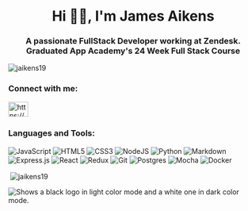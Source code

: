 <h1 align="center">Hi 👋🏻, I'm James Aikens</h1>
<h3 align="center">A passionate FullStack Developer working at Zendesk. Graduated App Academy's 24 Week Full Stack Course </h3>

<p align="left"> <img src="https://komarev.com/ghpvc/?username=jaikens19&label=Profile%20views&color=0e75b6&style=flat" alt="jaikens19" /> </p>

<h3 align="left">Connect with me:</h3>
<p align="left">
<a href="https://www.linkedin.com/in/james-aikens-8b051597/" target="blank"><img align="center" src="https://cdn.jsdelivr.net/npm/simple-icons@3.0.1/icons/linkedin.svg" alt="https://www.linkedin.com/in/james-aikens-8b051597/" height="30" width="40" /></a>
</p>

<h3 align="left">Languages and Tools:</h3>

<div>
<img align="center" alt="JavaScript" src="https://img.shields.io/badge/javascript%20-%23323330.svg?&style=for-the-badge&logo=javascript&logoColor=%23F7DF1E"/>
<img align="center" alt="HTML5" src="https://img.shields.io/badge/html5%20-%23E34F26.svg?&style=for-the-badge&logo=html5&logoColor=white"/>
<img align="center" alt="CSS3" src="https://img.shields.io/badge/css3%20-%231572B6.svg?&style=for-the-badge&logo=css3&logoColor=white"/>
<img align="center" alt="NodeJS" src="https://img.shields.io/badge/node.js%20-%2343853D.svg?&style=for-the-badge&logo=node.js&logoColor=white"/>
<img align="center" alt="Python" src="https://img.shields.io/badge/python%20-%2314354C.svg?&style=for-the-badge&logo=python&logoColor=white"/>
<img align="center" alt="Markdown" src="https://img.shields.io/badge/markdown-%23000000.svg?&style=for-the-badge&logo=markdown&logoColor=white"/>
<img align="center" alt="Express.js" src="https://img.shields.io/badge/express.js%20-%23404d59.svg?&style=for-the-badge"/>
<img align="center" alt="React" src="https://img.shields.io/badge/react%20-%2320232a.svg?&style=for-the-badge&logo=react&logoColor=%2361DAFB"/>
<img align="center" alt="Redux" src="https://img.shields.io/badge/redux%20-%23593d88.svg?&style=for-the-badge&logo=redux&logoColor=white"/>
<img align="center" alt="Git" src="https://img.shields.io/badge/git%20-%23F05033.svg?&style=for-the-badge&logo=git&logoColor=white"/>
<img align="center" alt="Postgres" src ="https://img.shields.io/badge/postgres-%23316192.svg?&style=for-the-badge&logo=postgresql&logoColor=white"/>
<img align="center" alt="Mocha" src="https://img.shields.io/badge/-mocha-%238D6748?&style=for-the-badge&logo=mocha&logoColor=white"/>
<img align="center" alt="Docker" src="https://img.shields.io/badge/docker%20-%230db7ed.svg?&style=for-the-badge&logo=docker&logoColor=white"/>
</div>
<div>
</div>
<p>&nbsp;<img align="center" src="https://github-readme-stats.vercel.app/api?username=jaikens19&show_icons=true&locale=en" alt="jaikens19" /></p>


<picture>
  <source media="(prefers-color-scheme: dark)" srcset="https://cdn.jsdelivr.net/npm/simple-icons@3.0.1/icons/linkedin.svg">
  <source media="(prefers-color-scheme: light)" srcset="https://cdn.jsdelivr.net/npm/simple-icons@3.0.1/icons/linkedin.svg">
  <img alt="Shows a black logo in light color mode and a white one in dark color mode." src="https://user-images.githubusercontent.com/25423296/163456779-a8556205-d0a5-45e2-ac17-42d089e3c3f8.png">
</picture>














